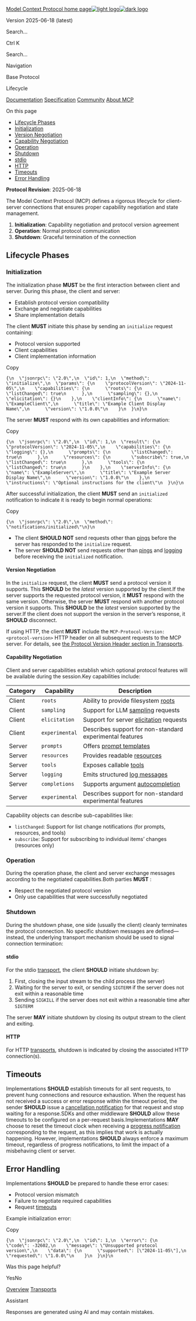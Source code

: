 [Model Context Protocol home page![light logo](https://mintcdn.com/mcp/4ZXF1PrDkEaJvXpn/logo/light.svg?fit=max&auto=format&n=4ZXF1PrDkEaJvXpn&q=85&s=4498cb8a57d574005f3dca62bdd49c95)![dark logo](https://mintcdn.com/mcp/4ZXF1PrDkEaJvXpn/logo/dark.svg?fit=max&auto=format&n=4ZXF1PrDkEaJvXpn&q=85&s=c0687c003f8f2cbdb24772ab4c8a522c)](https://modelcontextprotocol.io/)

Version 2025-06-18 (latest)

Search...

Ctrl K

Search...

Navigation

Base Protocol

Lifecycle

[Documentation](https://modelcontextprotocol.io/docs/getting-started/intro) [Specification](https://modelcontextprotocol.io/specification/2025-06-18) [Community](https://modelcontextprotocol.io/community/communication) [About MCP](https://modelcontextprotocol.io/about)

On this page

- [Lifecycle Phases](https://modelcontextprotocol.io/specification/2025-06-18/basic/lifecycle#lifecycle-phases)
- [Initialization](https://modelcontextprotocol.io/specification/2025-06-18/basic/lifecycle#initialization)
- [Version Negotiation](https://modelcontextprotocol.io/specification/2025-06-18/basic/lifecycle#version-negotiation)
- [Capability Negotiation](https://modelcontextprotocol.io/specification/2025-06-18/basic/lifecycle#capability-negotiation)
- [Operation](https://modelcontextprotocol.io/specification/2025-06-18/basic/lifecycle#operation)
- [Shutdown](https://modelcontextprotocol.io/specification/2025-06-18/basic/lifecycle#shutdown)
- [stdio](https://modelcontextprotocol.io/specification/2025-06-18/basic/lifecycle#stdio)
- [HTTP](https://modelcontextprotocol.io/specification/2025-06-18/basic/lifecycle#http)
- [Timeouts](https://modelcontextprotocol.io/specification/2025-06-18/basic/lifecycle#timeouts)
- [Error Handling](https://modelcontextprotocol.io/specification/2025-06-18/basic/lifecycle#error-handling)

**Protocol Revision**: 2025-06-18

The Model Context Protocol (MCP) defines a rigorous lifecycle for client-server
connections that ensures proper capability negotiation and state management.

1. **Initialization**: Capability negotiation and protocol version agreement
2. **Operation**: Normal protocol communication
3. **Shutdown**: Graceful termination of the connection

<h2>Lifecycle Phases</h2>

<h3>Initialization</h3>

The initialization phase **MUST** be the first interaction between client and server.
During this phase, the client and server:

- Establish protocol version compatibility
- Exchange and negotiate capabilities
- Share implementation details

The client **MUST** initiate this phase by sending an `initialize` request containing:

- Protocol version supported
- Client capabilities
- Client implementation information

Copy

```
{\n  \"jsonrpc\": \"2.0\",\n  \"id\": 1,\n  \"method\": \"initialize\",\n  \"params\": {\n    \"protocolVersion\": \"2024-11-05\",\n    \"capabilities\": {\n      \"roots\": {\n        \"listChanged\": true\n      },\n      \"sampling\": {},\n      \"elicitation\": {}\n    },\n    \"clientInfo\": {\n      \"name\": \"ExampleClient\",\n      \"title\": \"Example Client Display Name\",\n      \"version\": \"1.0.0\"\n    }\n  }\n}\n
```

The server **MUST** respond with its own capabilities and information:

Copy

```
{\n  \"jsonrpc\": \"2.0\",\n  \"id\": 1,\n  \"result\": {\n    \"protocolVersion\": \"2024-11-05\",\n    \"capabilities\": {\n      \"logging\": {},\n      \"prompts\": {\n        \"listChanged\": true\n      },\n      \"resources\": {\n        \"subscribe\": true,\n        \"listChanged\": true\n      },\n      \"tools\": {\n        \"listChanged\": true\n      }\n    },\n    \"serverInfo\": {\n      \"name\": \"ExampleServer\",\n      \"title\": \"Example Server Display Name\",\n      \"version\": \"1.0.0\"\n    },\n    \"instructions\": \"Optional instructions for the client\"\n  }\n}\n
```

After successful initialization, the client **MUST** send an `initialized` notification
to indicate it is ready to begin normal operations:

Copy

```
{\n  \"jsonrpc\": \"2.0\",\n  \"method\": \"notifications/initialized\"\n}\n
```

- The client **SHOULD NOT** send requests other than
[pings](https://modelcontextprotocol.io/specification/2025-06-18/basic/utilities/ping) before the server has responded to the
`initialize` request.
- The server **SHOULD NOT** send requests other than
[pings](https://modelcontextprotocol.io/specification/2025-06-18/basic/utilities/ping) and
[logging](https://modelcontextprotocol.io/specification/2025-06-18/server/utilities/logging) before receiving the `initialized`
notification.

<h4>Version Negotiation</h4>

In the `initialize` request, the client **MUST** send a protocol version it supports.
This **SHOULD** be the _latest_ version supported by the client.If the server supports the requested protocol version, it **MUST** respond with the same
version. Otherwise, the server **MUST** respond with another protocol version it
supports. This **SHOULD** be the _latest_ version supported by the server.If the client does not support the version in the server’s response, it **SHOULD**
disconnect.

If using HTTP, the client **MUST** include the `MCP-Protocol-Version: <protocol-version>` HTTP header on all subsequent requests to the MCP
server.
For details, see [the Protocol Version Header section in Transports](https://modelcontextprotocol.io/specification/2025-06-18/basic/transports#protocol-version-header).

<h4>Capability Negotiation</h4>

Client and server capabilities establish which optional protocol features will be
available during the session.Key capabilities include:

| Category | Capability | Description |
| --- | --- | --- |
| Client | `roots` | Ability to provide filesystem [roots](https://modelcontextprotocol.io/specification/2025-06-18/client/roots) |
| Client | `sampling` | Support for LLM [sampling](https://modelcontextprotocol.io/specification/2025-06-18/client/sampling) requests |
| Client | `elicitation` | Support for server [elicitation](https://modelcontextprotocol.io/specification/2025-06-18/client/elicitation) requests |
| Client | `experimental` | Describes support for non-standard experimental features |
| Server | `prompts` | Offers [prompt templates](https://modelcontextprotocol.io/specification/2025-06-18/server/prompts) |
| Server | `resources` | Provides readable [resources](https://modelcontextprotocol.io/specification/2025-06-18/server/resources) |
| Server | `tools` | Exposes callable [tools](https://modelcontextprotocol.io/specification/2025-06-18/server/tools) |
| Server | `logging` | Emits structured [log messages](https://modelcontextprotocol.io/specification/2025-06-18/server/utilities/logging) |
| Server | `completions` | Supports argument [autocompletion](https://modelcontextprotocol.io/specification/2025-06-18/server/utilities/completion) |
| Server | `experimental` | Describes support for non-standard experimental features |

Capability objects can describe sub-capabilities like:

- `listChanged`: Support for list change notifications (for prompts, resources, and
tools)
- `subscribe`: Support for subscribing to individual items’ changes (resources only)

<h3>Operation</h3>

During the operation phase, the client and server exchange messages according to the
negotiated capabilities.Both parties **MUST** :

- Respect the negotiated protocol version
- Only use capabilities that were successfully negotiated

<h3>Shutdown</h3>

During the shutdown phase, one side (usually the client) cleanly terminates the protocol
connection. No specific shutdown messages are defined—instead, the underlying transport
mechanism should be used to signal connection termination:

<h4>stdio</h4>

For the stdio [transport](https://modelcontextprotocol.io/specification/2025-06-18/basic/transports), the client **SHOULD** initiate
shutdown by:

1. First, closing the input stream to the child process (the server)
2. Waiting for the server to exit, or sending `SIGTERM` if the server does not exit
within a reasonable time
3. Sending `SIGKILL` if the server does not exit within a reasonable time after `SIGTERM`

The server **MAY** initiate shutdown by closing its output stream to the client and
exiting.

<h4>HTTP</h4>

For HTTP [transports](https://modelcontextprotocol.io/specification/2025-06-18/basic/transports), shutdown is indicated by closing the
associated HTTP connection(s).

<h2>Timeouts</h2>

Implementations **SHOULD** establish timeouts for all sent requests, to prevent hung
connections and resource exhaustion. When the request has not received a success or error
response within the timeout period, the sender **SHOULD** issue a [cancellation
notification](https://modelcontextprotocol.io/specification/2025-06-18/basic/utilities/cancellation) for that request and stop waiting for
a response.SDKs and other middleware **SHOULD** allow these timeouts to be configured on a
per-request basis.Implementations **MAY** choose to reset the timeout clock when receiving a [progress
notification](https://modelcontextprotocol.io/specification/2025-06-18/basic/utilities/progress) corresponding to the request, as this
implies that work is actually happening. However, implementations **SHOULD** always
enforce a maximum timeout, regardless of progress notifications, to limit the impact of a
misbehaving client or server.

<h2>Error Handling</h2>

Implementations **SHOULD** be prepared to handle these error cases:

- Protocol version mismatch
- Failure to negotiate required capabilities
- Request [timeouts](https://modelcontextprotocol.io/specification/2025-06-18/basic/lifecycle#timeouts)

Example initialization error:

Copy

```
{\n  \"jsonrpc\": \"2.0\",\n  \"id\": 1,\n  \"error\": {\n    \"code\": -32602,\n    \"message\": \"Unsupported protocol version\",\n    \"data\": {\n      \"supported\": [\"2024-11-05\"],\n      \"requested\": \"1.0.0\"\n    }\n  }\n}\n
```

Was this page helpful?

YesNo

[Overview](https://modelcontextprotocol.io/specification/2025-06-18/basic) [Transports](https://modelcontextprotocol.io/specification/2025-06-18/basic/transports)

Assistant

Responses are generated using AI and may contain mistakes.